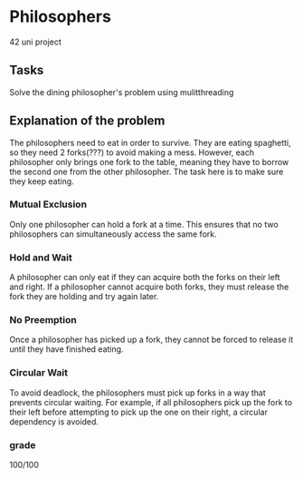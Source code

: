 # Philosophers

42 uni project

## Tasks

Solve the dining philosopher's problem using mulitthreading

## Explanation of the problem

The philosophers need to eat in order to survive. They are eating spaghetti, so they need 2 forks(???) to avoid making a mess. However, each philosopher only brings one fork to the table,
meaning they have to borrow the second one from the other philosopher.
The task here is to make sure they keep eating.

### Mutual Exclusion

Only one philosopher can hold a fork at a time. This ensures that no two philosophers can simultaneously access the same fork.

### Hold and Wait

A philosopher can only eat if they can acquire both the forks on their left and right. If a philosopher cannot acquire both forks, they must release the fork they are holding and try again later.

### No Preemption

Once a philosopher has picked up a fork, they cannot be forced to release it until they have finished eating.

### Circular Wait

To avoid deadlock, the philosophers must pick up forks in a way that prevents circular waiting. For example, if all philosophers pick up the fork to their left before attempting to pick up the one on their right, a circular dependency is avoided.

### grade

100/100
